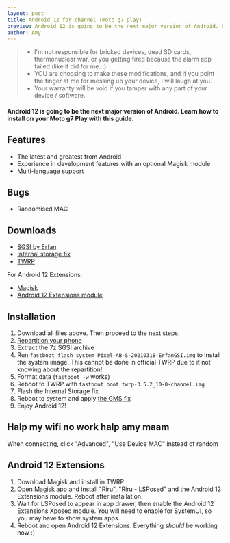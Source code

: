 ```yaml
---
layout: post
title: Android 12 for channel (moto g7 play)
preview: Android 12 is going to be the next major version of Android. Learn how to install Developer Preview 2 on your Moto g7 Play with this guide.
author: Amy
---
```


> * I'm not responsible for bricked devices, dead SD cards, thermonuclear war, or you getting fired because the alarm app failed (like it did for me...).
> * YOU are choosing to make these modifications, and if you point the finger at me for messing up your device, I will laugh at you.
> * Your warranty will be void if you tamper with any part of your device / software.

#### Android 12 is going to be the next major version of Android. Learn how to install on your Moto g7 Play with this guide.

## Features
* The latest and greatest from Android
* Experience in development features with an optional Magisk module
* Multi-language support

## Bugs
* Randomised MAC

## Downloads
* [SGSI by Erfan](https://mirrors.lolinet.com/firmware/gsi/Pixel/Pixel-AB-S-20210318-ErfanGSI.img-0247.7z)
* [Internal storage fix](https://github.com/00p513-dev/ErfanGSIs-channel/releases/tag/internal-fix)
* [TWRP](https://eu.dl.twrp.me/channel/)

For Android 12 Extensions:
* [Magisk](https://github.com/topjohnwu/Magisk/releases/tag/v22.1)
* [Android 12 Extensions module](https://github.com/kdrag0n/android12-extensions/releases/tag/v2.0.2)


## Installation
1. Download all files above. Then proceed to the next steps.
2. [Repartition your phone](http://www.amygrace.tk/2021/03/04/repartition-channel.html)
3. Extract the 7z SGSI archive
4. Run `fastboot flash system Pixel-AB-S-20210318-ErfanGSI.img` to install the system image. This cannot be done in official TWRP due to it not knowing about the repartition!
5. Format data (`fastboot -w` works)
6. Reboot to TWRP with `fastboot boot twrp-3.5.2_10-0-channel.img`
7. Flash the Internal Storage fix
8. Reboot to system and apply [the GMS fix](http://www.amygrace.tk/2021/03/04/fix-gms-ports.html)
9. Enjoy Android 12!

## Halp my wifi no work halp amy maam
When connecting, click "Advanced", "Use Device MAC" instead of random

## Android 12 Extensions
1. Download Magisk and install in TWRP
2. Open Magisk app and install "Riru", "Riru - LSPosed" and the Android 12 Extensions module. Reboot after installation.
3. Wait for LSPosed to appear in app drawer, then enable the Android 12 Extensions Xposed module. You will need to enable for SystemUI, so you may have to show system apps.
4. Reboot and open Android 12 Extensions. Everything *should* be working now :)

<br>
